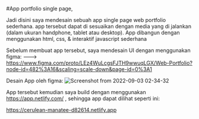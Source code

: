 #App portfolio single page, 

Jadi disini saya mendesain sebuah app single page web portfolio sederhana. app tersebut dapat di sesuaikan dengan media yang di jalankan (dalam ukuran handphone, tablet atau desktop). App dibangun dengan menggunakan html, css, & interaktif javascript sederhana

Sebelum membuat app tersebut, saya mendesain UI dengan menggunakan figma: 
 ---> https://www.figma.com/proto/LEz4WuLcgsFJTH9wwuqLGX/Web-Portfolio?node-id=482%3A16&scaling=scale-down&page-id=0%3A1
 
  Desain App oleh figma:
![Screenshot from 2022-09-03 02-34-32](https://user-images.githubusercontent.com/55346618/188207710-aa4b6092-95a5-428c-8e94-0e275e82fbc3.png)

App tersebut kemudian saya build dengan menggunakan https://app.netlify.com/ , sehingga app dapat dilihat seperti ini:

https://cerulean-manatee-d82614.netlify.app
